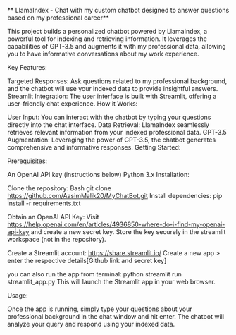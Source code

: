 ** LlamaIndex - Chat with my custom chatbot designed to answer questions based on my professional career**

This project builds a personalized chatbot powered by LlamaIndex, a powerful tool for indexing and retrieving information. It leverages the capabilities of GPT-3.5 and augments it with my professional data, allowing you to have informative conversations about my work experience.

Key Features:

Targeted Responses: Ask questions related to my professional background, and the chatbot will use your indexed data to provide insightful answers.
Streamlit Integration: The user interface is built with Streamlit, offering a user-friendly chat experience.
How it Works:

User Input: You can interact with the chatbot by typing your questions directly into the chat interface.
Data Retrieval: LlamaIndex seamlessly retrieves relevant information from your indexed professional data.
GPT-3.5 Augmentation: Leveraging the power of GPT-3.5, the chatbot generates comprehensive and informative responses.
Getting Started:

Prerequisites:

An OpenAI API key (instructions below)
Python 3.x
Installation:

Clone the repository:
Bash
git clone https://github.com/AasimMalik20/MyChatBot.git
Install dependencies:
pip install -r requirements.txt

Obtain an OpenAI API Key:
Visit https://help.openai.com/en/articles/4936850-where-do-i-find-my-openai-api-key and create a new secret key.
Store the key securely in the streamlit workspace (not in the repository).

Create a Streamlit account: 
https://share.streamlit.io/
Create a new app > enter the respective details[Github link and secret key]

you can also run the app from terminal:
python streamlit run streamlit_app.py
This will launch the Streamlit app in your web browser.

Usage:

Once the app is running, simply type your questions about your professional background in the chat window and hit enter. The chatbot will analyze your query and respond using your indexed data.

